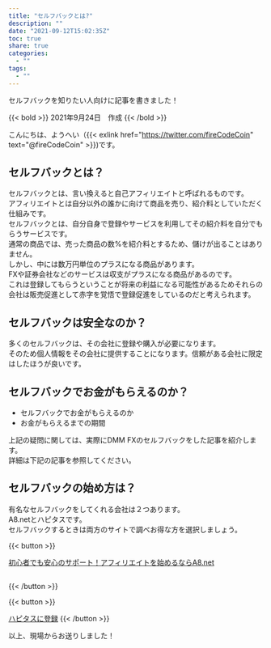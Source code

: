 ```yaml
---
title: "セルフバックとは?"
description: ""
date: "2021-09-12T15:02:35Z"
toc: true
share: true
categories:
  - ""
tags:
  - ""
---
```


セルフバックを知りたい人向けに記事を書きました！

<!--more-->

{{< bold >}}
2021年9月24日　作成
{{< /bold >}}

こんにちは、ようへい（{{< exlink href="https://twitter.com/fireCodeCoin" text="@fireCodeCoin" >}})です。

## セルフバックとは？

セルフバックとは、言い換えると自己アフィリエイトと呼ばれるものです。  
アフィリエイトとは自分以外の誰かに向けて商品を売り、紹介料としていただく仕組みです。  
セルフバックとは、自分自身で登録やサービスを利用してその紹介料を自分でもらうサービスです。    
通常の商品では、売った商品の数%を紹介料とするため、儲けが出ることはありません。  
しかし、中には数万円単位のプラスになる商品があります。  
FXや証券会社などのサービスは収支がプラスになる商品があるのです。  
これは登録してもらうということが将来の利益になる可能性があるためそれらの会社は販売促進として赤字を覚悟で登録促進をしているのだと考えられます。

## セルフバックは安全なのか？

多くのセルフバックは、その会社に登録や購入が必要になります。  
そのため個人情報をその会社に提供することになります。信頼がある会社に限定はしたほうが良いです。
  
## セルフバックでお金がもらえるのか？

- セルフバックでお金がもらえるのか
- お金がもらえるまでの期間

上記の疑問に関しては、実際にDMM FXのセルフバックをした記事を紹介します。  
詳細は下記の記事を参照してください。

## セルフバックの始め方は？  

有名なセルフバックをしてくれる会社は２つあります。  
A8.netとハピタスです。  
セルフバックするときは両方のサイトで調べお得な方を選択しましょう。


{{< button >}}

<a href="https://px.a8.net/svt/ejp?a8mat=3HG2VQ+14HO36+0K+1032Z6" rel="nofollow">初心者でも安心のサポート！アフィリエイトを始めるならA8.net</a>

<img border="0" width="1" height="1" src="https://www17.a8.net/0.gif?a8mat=3HG2VQ+14HO36+0K+1032Z6" alt="">

{{< /button >}}

{{< button >}}

<a href="https://hapitas.jp/register?i=22657924&route=pcText">ハピタスに登録</a>
{{< /button >}}

以上、現場からお送りしました！










